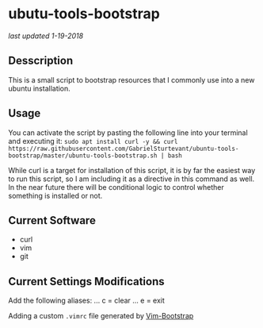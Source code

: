 # ubutu-tools-bootstrap
*last updated 1-19-2018*

## Desscription
This is a small script to bootstrap resources that I commonly use into a new ubuntu installation.

## Usage
You can activate the script by pasting the following line into your terminal and executing it:
``sudo apt install curl -y && curl https://raw.githubusercontent.com/GabrielSturtevant/ubuntu-tools-bootstrap/master/ubuntu-tools-bootstrap.sh | bash``

While curl is a target for installation of this script, it is by far the easiest way to run this script, so I am including it as a directive in this command as well. In the near future there will be conditional logic to control whether something is installed or not.

## Current Software
* curl
* vim
* git

## Current Settings Modifications
Add the following aliases:
... c = clear
... e = exit

Adding a custom `.vimrc` file generated by [Vim-Bootstrap][vim-bootstrap]

<!-- This section is for link defenitions -->
[vim-bootstrap]: http://www.vim-bootstrap.com/